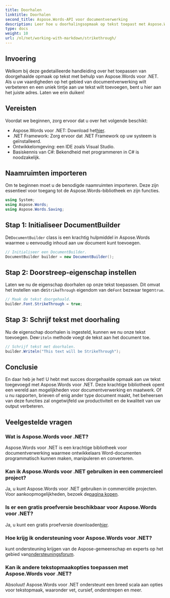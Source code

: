 ```yaml
---
title: Doorhalen
linktitle: Doorhalen
second_title: Aspose.Words-API voor documentverwerking
description: Leer hoe u doorhalingsopmaak op tekst toepast met Aspose.Words voor .NET met onze stapsgewijze handleiding. Verbeter uw vaardigheden op het gebied van documentverwerking.
type: docs
weight: 10
url: /nl/net/working-with-markdown/strikethrough/
---
```

## Invoering

Welkom bij deze gedetailleerde handleiding over het toepassen van doorgehaalde opmaak op tekst met behulp van Aspose.Words voor .NET. Als u uw vaardigheden op het gebied van documentverwerking wilt verbeteren en een uniek tintje aan uw tekst wilt toevoegen, bent u hier aan het juiste adres. Laten we erin duiken!

## Vereisten

Voordat we beginnen, zorg ervoor dat u over het volgende beschikt:

-  Aspose.Words voor .NET: Download het[hier](https://releases.aspose.com/words/net/).
- .NET Framework: Zorg ervoor dat .NET Framework op uw systeem is geïnstalleerd.
- Ontwikkelomgeving: een IDE zoals Visual Studio.
- Basiskennis van C#: Bekendheid met programmeren in C# is noodzakelijk.

## Naamruimten importeren

Om te beginnen moet u de benodigde naamruimten importeren. Deze zijn essentieel voor toegang tot de Aspose.Words-bibliotheek en zijn functies.

```csharp
using System;
using Aspose.Words;
using Aspose.Words.Saving;
```

## Stap 1: Initialiseer DocumentBuilder

 De`DocumentBuilder` class is een krachtig hulpmiddel in Aspose.Words waarmee u eenvoudig inhoud aan uw document kunt toevoegen.

```csharp
// Initialiseer een DocumentBuilder.
DocumentBuilder builder = new DocumentBuilder();
```

## Stap 2: Doorstreep-eigenschap instellen

Laten we nu de eigenschap doorhalen op onze tekst toepassen. Dit omvat het instellen van de`StrikeThrough` eigendom van de`Font` bezwaar tegen`true`.

```csharp
// Maak de tekst doorgehaald.
builder.Font.StrikeThrough = true;
```

## Stap 3: Schrijf tekst met doorhaling

 Nu de eigenschap doorhalen is ingesteld, kunnen we nu onze tekst toevoegen. De`Writeln` methode voegt de tekst aan het document toe.

```csharp
// Schrijf tekst met doorhalen.
builder.Writeln("This text will be StrikeThrough");
```

## Conclusie

En daar heb je het! U hebt met succes doorgehaalde opmaak aan uw tekst toegevoegd met Aspose.Words voor .NET. Deze krachtige bibliotheek opent een wereld aan mogelijkheden voor documentverwerking en maatwerk. Of u nu rapporten, brieven of enig ander type document maakt, het beheersen van deze functies zal ongetwijfeld uw productiviteit en de kwaliteit van uw output verbeteren.

## Veelgestelde vragen

### Wat is Aspose.Words voor .NET?
Aspose.Words voor .NET is een krachtige bibliotheek voor documentverwerking waarmee ontwikkelaars Word-documenten programmatisch kunnen maken, manipuleren en converteren.

### Kan ik Aspose.Words voor .NET gebruiken in een commercieel project?
 Ja, u kunt Aspose.Words voor .NET gebruiken in commerciële projecten. Voor aankoopmogelijkheden, bezoek de[pagina kopen](https://purchase.aspose.com/buy).

### Is er een gratis proefversie beschikbaar voor Aspose.Words voor .NET?
 Ja, u kunt een gratis proefversie downloaden[hier](https://releases.aspose.com/).

### Hoe krijg ik ondersteuning voor Aspose.Words voor .NET?
 kunt ondersteuning krijgen van de Aspose-gemeenschap en experts op het gebied van[ondersteuningsforum](https://forum.aspose.com/c/words/8).

### Kan ik andere tekstopmaakopties toepassen met Aspose.Words voor .NET?
Absoluut! Aspose.Words voor .NET ondersteunt een breed scala aan opties voor tekstopmaak, waaronder vet, cursief, onderstrepen en meer.